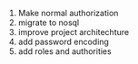 1. Make normal authorization
2. migrate to nosql
3. improve project architechture
4. add password encoding
5. add roles and authorities